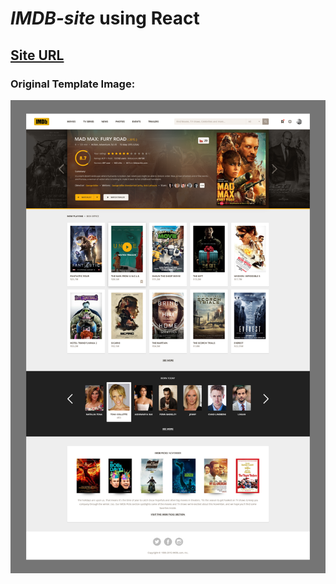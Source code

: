 # _IMDB-site_ using React

## [Site URL](https://eloquent-wiles-597b7c.netlify.com/)

### Original Template Image:

![Template Image](./src/Original-template.png)
